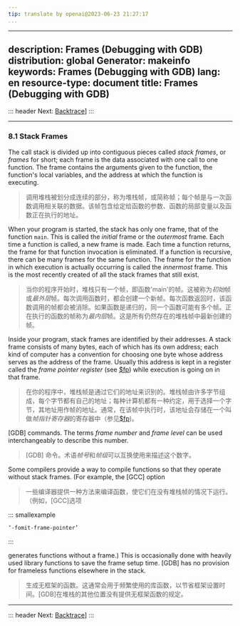 ```yaml
---
tip: translate by openai@2023-06-23 21:27:17
...
```

---
description: Frames (Debugging with GDB)
distribution: global
Generator: makeinfo
keywords: Frames (Debugging with GDB)
lang: en
resource-type: document
title: Frames (Debugging with GDB)
---
::: header
Next: [Backtrace](Backtrace.html#Backtrace)]
:::

---

### 8.1 Stack Frames


The call stack is divided up into contiguous pieces called *stack frames*, or *frames* for short; each frame is the data associated with one call to one function. The frame contains the arguments given to the function, the function's local variables, and the address at which the function is executing.

> 调用堆栈被划分成连续的部分，称为堆栈帧，或简称帧；每个帧是与一次函数调用相关联的数据。该帧包含给定给函数的参数、函数的局部变量以及函数正在执行的地址。


When your program is started, the stack has only one frame, that of the function `main`. This is called the *initial* frame or the *outermost* frame. Each time a function is called, a new frame is made. Each time a function returns, the frame for that function invocation is eliminated. If a function is recursive, there can be many frames for the same function. The frame for the function in which execution is actually occurring is called the *innermost* frame. This is the most recently created of all the stack frames that still exist.

> 当你的程序开始时，堆栈只有一个帧，即函数'main'的帧。这被称为*初始*帧或*最外层*帧。每次调用函数时，都会创建一个新帧。每次函数返回时，该函数调用的帧都会被消除。如果函数是递归的，同一个函数可能有多个帧。正在执行的函数的帧称为*最内层*帧。这是所有仍然存在的堆栈帧中最新创建的帧。


Inside your program, stack frames are identified by their addresses. A stack frame consists of many bytes, each of which has its own address; each kind of computer has a convention for choosing one byte whose address serves as the address of the frame. Usually this address is kept in a register called the *frame pointer register* (see [\$fp](Registers.html#Registers)) while execution is going on in that frame.

> 在你的程序中，堆栈帧是通过它们的地址来识别的。堆栈帧由许多字节组成，每个字节都有自己的地址；每种计算机都有一种约定，用于选择一个字节，其地址用作帧的地址。通常，在该帧中执行时，该地址会存储在一个叫做*帧指针寄存器*的寄存器中（参见[\$fp](Registers.html#Registers))。


[GDB] commands. The terms *frame number* and *frame level* can be used interchangeably to describe this number.

> [GDB] 命令。术语*帧号*和*帧级*可以互换使用来描述这个数字。


Some compilers provide a way to compile functions so that they operate without stack frames. (For example, the [GCC] option

> 一些编译器提供一种方法来编译函数，使它们在没有堆栈帧的情况下运行。（例如，[GCC]选项

::: smallexample

```bash
‘-fomit-frame-pointer’
```

:::


generates functions without a frame.) This is occasionally done with heavily used library functions to save the frame setup time. [GDB] has no provision for frameless functions elsewhere in the stack.

> 生成无框架的函数。这通常会用于频繁使用的库函数，以节省框架设置时间。[GDB]在堆栈的其他位置没有提供无框架函数的规定。

---

::: header
Next: [Backtrace](Backtrace.html#Backtrace)]
:::

